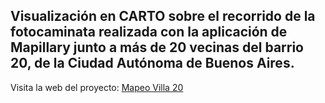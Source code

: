 ## Visualización en CARTO sobre el recorrido de la fotocaminata realizada con la aplicación de Mapillary junto a más de 20 vecinas del barrio 20, de la Ciudad Autónoma de Buenos Aires. 

Visita la web del proyecto: [Mapeo Villa 20](https://baresiliente.github.io/mapeoVilla20/)

